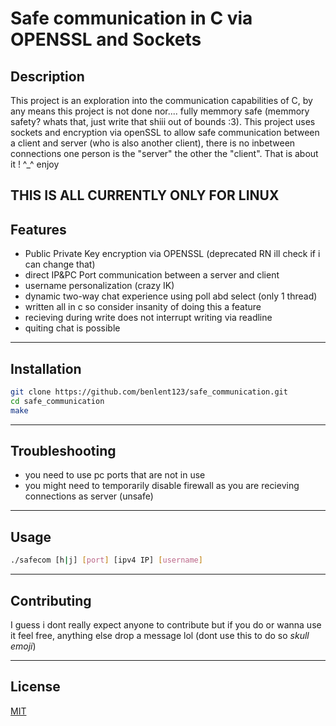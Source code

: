 # Safe communication in C via OPENSSL and Sockets

## Description

This project is an exploration into the communication capabilities of C, by any means this project is not done nor.... fully memmory safe (memmory safety? whats that, just write that shiii out of bounds :3). This project uses sockets and encryption via openSSL to allow safe communication between a client and server (who is also another client), there is no inbetween connections one person is the "server" the other the "client". That is about it ! ^_^ enjoy

THIS IS ALL CURRENTLY ONLY FOR LINUX
---

## Features

- Public Private Key encryption via OPENSSL (deprecated RN ill check if i can change that)
- direct IP&PC Port communication between a server and client
- username personalization (crazy IK)
- dynamic two-way chat experience using poll abd select (only 1 thread)
- written all in c so consider insanity of doing this a feature
- recieving during write does not interrupt writing via readline
- quiting chat is possible

---

## Installation

```sh
git clone https://github.com/benlent123/safe_communication.git
cd safe_communication
make
```

---

## Troubleshooting

 - you need to use pc ports that are not in use 
 - you might need to temporarily disable firewall as you are recieving connections as server (unsafe)

---

## Usage

```sh
./safecom [h|j] [port] [ipv4 IP] [username]
```

---

## Contributing

I guess i dont really expect anyone to contribute but if you do or wanna use it feel free, anything else drop a message lol (dont use this to do so *skull emoji*)

---

## License

[MIT](LICENSE)